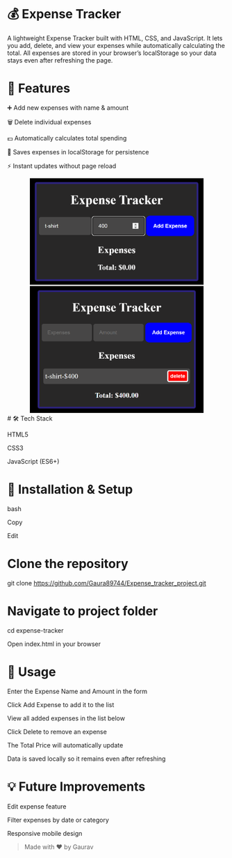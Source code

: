 # 💰 Expense Tracker
A lightweight Expense Tracker built with HTML, CSS, and JavaScript.
It lets you add, delete, and view your expenses while automatically calculating the total.
All expenses are stored in your browser’s localStorage so your data stays even after refreshing the page.

# 🚀 Features
➕ Add new expenses with name & amount

🗑 Delete individual expenses

💵 Automatically calculates total spending

💾 Saves expenses in localStorage for persistence

⚡ Instant updates without page reload
<div align= "center" className="flex flex-col">
<img src="./screenshot/Screenshot 2025-08-13 005919.png" alt="Expense Tracker Screenshot" width="400">

<img src="./screenshot/Screenshot 2025-08-13 005952.png" alt="Expense Tracker Screenshot" width="400">
</div>
# 🛠 Tech Stack

HTML5

CSS3

JavaScript (ES6+)

# 📂 Installation & Setup

bash

Copy

Edit

# Clone the repository

git clone https://github.com/Gaura89744/Expense_tracker_project.git

# Navigate to project folder

cd expense-tracker

Open index.html in your browser

# 📜 Usage

Enter the Expense Name and Amount in the form

Click Add Expense to add it to the list

View all added expenses in the list below

Click Delete to remove an expense

The Total Price will automatically update

Data is saved locally so it remains even after refreshing

# 💡 Future Improvements

Edit expense feature

Filter expenses by date or category

Responsive mobile design

> Made with ❤️ by Gaurav
